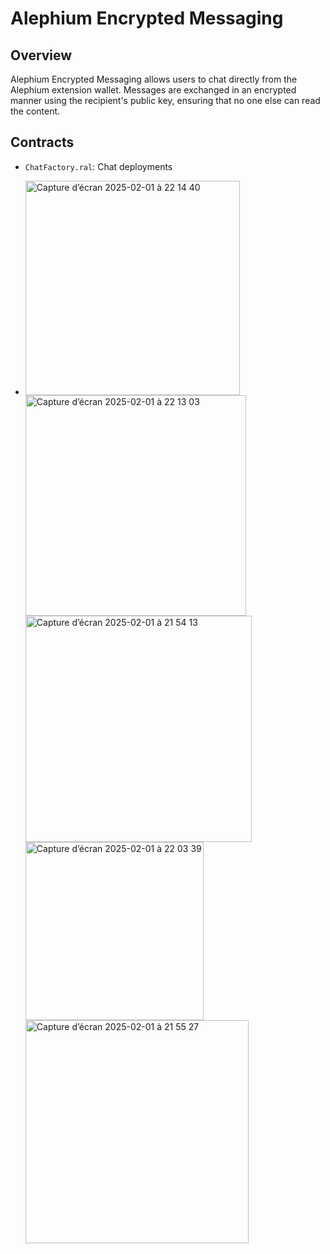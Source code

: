 # Alephium Encrypted Messaging

## Overview

Alephium Encrypted Messaging allows users to chat directly from the Alephium extension wallet. Messages are exchanged in an encrypted manner using the recipient's public key, ensuring that no one else can read the content.

## Contracts

* `ChatFactory.ral`: Chat deployments

* <img width="343" alt="Capture d’écran 2025-02-01 à 22 14 40" src="https://github.com/user-attachments/assets/7c9f4479-ced0-4768-a166-c0be6cfca9b5" /><img width="353" alt="Capture d’écran 2025-02-01 à 22 13 03" src="https://github.com/user-attachments/assets/51d8834f-64a4-4c30-8739-dd05b27e3b04" /><img width="362" alt="Capture d’écran 2025-02-01 à 21 54 13" src="https://github.com/user-attachments/assets/b28bd6e0-e63a-44dd-996c-e4b1f6936ca9" /><img width="285" alt="Capture d’écran 2025-02-01 à 22 03 39" src="https://github.com/user-attachments/assets/a8b3179f-5743-401d-a28d-44f569156a35" /><img width="357" alt="Capture d’écran 2025-02-01 à 21 55 27" src="https://github.com/user-attachments/assets/89927c08-28b9-4411-b3d4-6dd309f40c65" />




